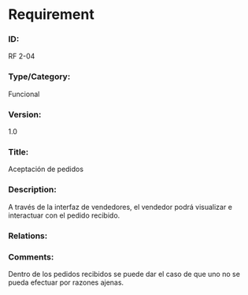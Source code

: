 # Requirement

### ID:

RF 2-04

### Type/Category:

Funcional

### Version:

1.0

### Title:

Aceptación de pedidos

### Description:

A través de la interfaz de vendedores, el vendedor podrá visualizar e interactuar con el pedido recibido.

### Relations:


### Comments:

Dentro de los pedidos recibidos se puede dar el caso de que uno no se pueda efectuar por razones ajenas.
